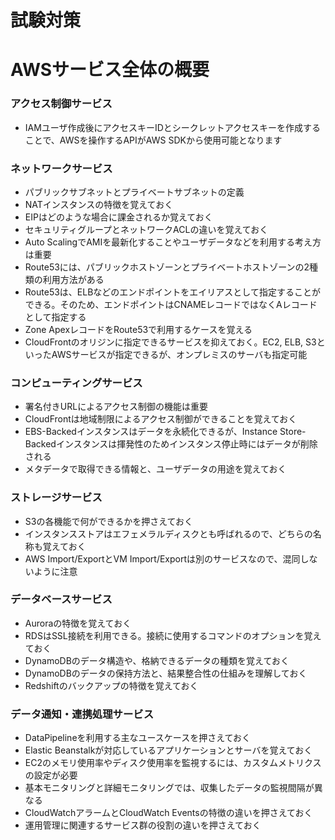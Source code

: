試験対策
==

# AWSサービス全体の概要

### アクセス制御サービス

* IAMユーザ作成後にアクセスキーIDとシークレットアクセスキーを作成することで、AWSを操作するAPIがAWS SDKから使用可能となります

### ネットワークサービス

* パブリックサブネットとプライベートサブネットの定義
* NATインスタンスの特徴を覚えておく
* EIPはどのような場合に課金されるか覚えておく
* セキュリティグループとネットワークACLの違いを覚えておく
* Auto ScalingでAMIを最新化することやユーザデータなどを利用する考え方は重要
* Route53には、パブリックホストゾーンとプライベートホストゾーンの2種類の利用方法がある
* Route53は、ELBなどのエンドポイントをエイリアスとして指定することができる。そのため、エンドポイントはCNAMEレコードではなくAレコードとして指定する
* Zone ApexレコードをRoute53で利用するケースを覚える
* CloudFrontのオリジンに指定できるサービスを抑えておく。EC2, ELB, S3といったAWSサービスが指定できるが、オンプレミスのサーバも指定可能

### コンピューティングサービス

* 署名付きURLによるアクセス制御の機能は重要
* CloudFrontは地域制限によるアクセス制御ができることを覚えておく
* EBS-Backedインスタンスはデータを永続化できるが、Instance Store-Backedインスタンスは揮発性のためインスタンス停止時にはデータが削除される
* メタデータで取得できる情報と、ユーザデータの用途を覚えておく

### ストレージサービス

* S3の各機能で何ができるかを押さえておく
* インスタンスストアはエフェメラルディスクとも呼ばれるので、どちらの名称も覚えておく
* AWS Import/ExportとVM Import/Exportは別のサービスなので、混同しないように注意

### データベースサービス

* Auroraの特徴を覚えておく
* RDSはSSL接続を利用できる。接続に使用するコマンドのオプションを覚えておく
* DynamoDBのデータ構造や、格納できるデータの種類を覚えておく
* DynamoDBのデータの保持方法と、結果整合性の仕組みを理解しておく
* Redshiftのバックアップの特徴を覚えておく

### データ通知・連携処理サービス

* DataPipelineを利用する主なユースケースを押さえておく
* Elastic Beanstalkが対応しているアプリケーションとサーバを覚えておく
* EC2のメモリ使用率やディスク使用率を監視するには、カスタムメトリクスの設定が必要
* 基本モニタリングと詳細モニタリングでは、収集したデータの監視間隔が異なる
* CloudWatchアラームとCloudWatch Eventsの特徴の違いを押さえておく
* 運用管理に関連するサービス群の役割の違いを押さえておく
